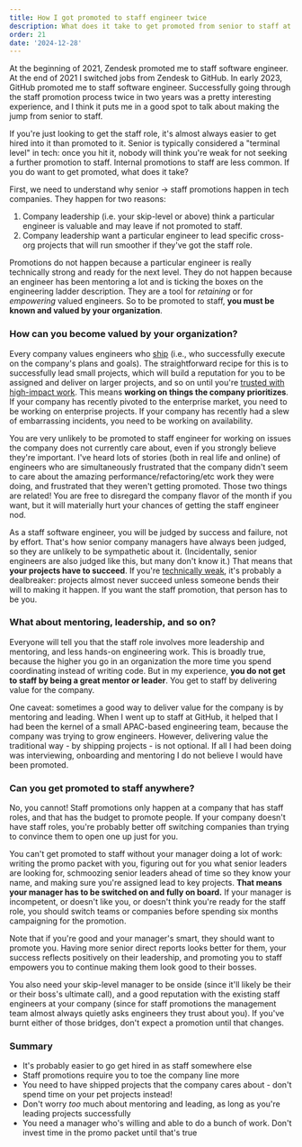 ```yaml
---
title: How I got promoted to staff engineer twice
description: What does it take to get promoted from senior to staff at a tech company?
order: 21
date: '2024-12-28'
---
```


At the beginning of 2021, Zendesk promoted me to staff software engineer. At the end of 2021 I switched jobs from Zendesk to GitHub. In early 2023, GitHub promoted me to staff software engineer. Successfully going through the staff promotion process twice in two years was a pretty interesting experience, and I think it puts me in a good spot to talk about making the jump from senior to staff.

If you're just looking to get the staff role, it's almost always easier to get hired into it than promoted to it. Senior is typically considered a "terminal level" in tech: once you hit it, nobody will think you're weak for not seeking a further promotion to staff. Internal promotions to staff are less common. If you do want to get promoted, what does it take?

First, we need to understand why senior -> staff promotions happen in tech companies. They happen for two reasons:

1. Company leadership (i.e. your skip-level or above) think a particular engineer is valuable and may leave if not promoted to staff.
2. Company leadership want a particular engineer to lead specific cross-org projects that will run smoother if they've got the staff role.

Promotions do not happen because a particular engineer is really technically strong and ready for the next level. They do not happen because an engineer has been mentoring a lot and is ticking the boxes on the engineering ladder description. They are a tool for _retaining_ or for _empowering_ valued engineers. So to be promoted to staff, **you must be known and valued by your organization**.

### How can you become valued by your organization?

Every company values engineers who [ship](/how-to-ship) (i.e., who successfully execute on the company's plans and goals). The straightforward recipe for this is to successfully lead small projects, which will build a reputation for you to be assigned and deliver on larger projects, and so on until you're [trusted with high-impact work](/point-person). This means **working on things the company prioritizes**. If your company has recently pivoted to the enterprise market, you need to be working on enterprise projects. If your company has recently had a slew of embarrassing incidents, you need to be working on availability.

You are very unlikely to be promoted to staff engineer for working on issues the company does not currently care about, even if you strongly believe they're important. I've heard lots of stories (both in real life and online) of engineers who are simultaneously frustrated that the company didn't seem to care about the amazing performance/refactoring/etc work they were doing, and frustrated that they weren't getting promoted. Those two things are related! You are free to disregard the company flavor of the month if you want, but it will materially hurt your chances of getting the staff engineer nod.

As a staff software engineer, you will be judged by success and failure, not by effort. That's how senior company managers have always been judged, so they are unlikely to be sympathetic about it. (Incidentally, senior engineers are also judged like this, but many don't know it.) That means that **your projects have to succeed**. If you're [technically weak](/weak-engineers), it's probably a dealbreaker: projects almost never succeed unless someone bends their will to making it happen. If you want the staff promotion, that person has to be you.

### What about mentoring, leadership, and so on?

Everyone will tell you that the staff role involves more leadership and mentoring, and less hands-on engineering work. This is broadly true, because the higher you go in an organization the more time you spend coordinating instead of writing code. But in my experience, **you do not get to staff by being a great mentor or leader**. You get to staff by delivering value for the company.

One caveat: sometimes a good way to deliver value for the company is by mentoring and leading. When I went up to staff at GitHub, it helped that I had been the kernel of a small APAC-based engineering team, because the company was trying to grow engineers. However, delivering value the traditional way - by shipping projects - is not optional. If all I had been doing was interviewing, onboarding and mentoring I do not believe I would have been promoted.

### Can you get promoted to staff anywhere?

No, you cannot! Staff promotions only happen at a company that has staff roles, and that has the budget to promote people. If your company doesn't have staff roles, you're probably better off switching companies than trying to convince them to open one up just for you.

You can't get promoted to staff without your manager doing a lot of work: writing the promo packet with you, figuring out for you what senior leaders are looking for, schmoozing senior leaders ahead of time so they know your name, and making sure you're assigned lead to key projects. **That means your manager has to be switched on and fully on board.** If your manager is incompetent, or doesn't like you, or doesn't think you're ready for the staff role, you should switch teams or companies before spending six months campaigning for the promotion.

Note that if you're good and your manager's smart, they should want to promote you. Having more senior direct reports looks better for them, your success reflects positively on their leadership, and promoting you to staff empowers you to continue making them look good to their bosses.

You also need your skip-level manager to be onside (since it'll likely be their or their boss's ultimate call), and a good reputation with the existing staff engineers at your company (since for staff promotions the management team almost always quietly asks engineers they trust about you). If you've burnt either of those bridges, don't expect a promotion until that changes.

### Summary

- It's probably easier to go get hired in as staff somewhere else
- Staff promotions require you to toe the company line more
- You need to have shipped projects that the company cares about - don't spend time on your pet projects instead!
- Don't worry _too_ much about mentoring and leading, as long as you're leading projects successfully
- You need a manager who's willing and able to do a bunch of work. Don't invest time in the promo packet until that's true